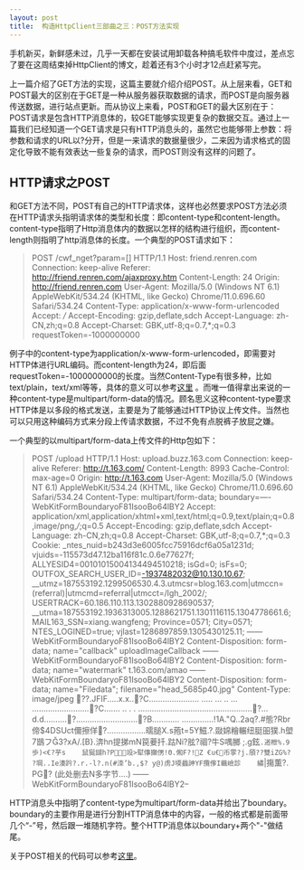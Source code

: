 ```yaml
---
layout: post
title:  构造HttpClient三部曲之三：POST方法实现
---
```


手机新买，新鲜感未过，几乎一天都在安装试用卸载各种搞毛软件中度过，差点忘了要在这周结束掉HttpClient的博文，趁着还有3个小时才12点赶紧写完。

上一篇介绍了GET方法的实现，这篇主要就介绍介绍POST。从上层来看，GET和POST最大的区别在于GET是一种从服务器获取数据的请求，而POST是向服务器传送数据，进行站点更新。而从协议上来看，POST和GET的最大区别在于：POST请求是包含HTTP消息体的，较GET能够实现更复杂的数据交互。通过上一篇我们已经知道一个GET请求是只有HTTP消息头的，虽然它也能够带上参数：将参数和请求的URL以?分开，但是一来请求的数据量很少，二来因为请求格式的固定化导致不能有效表达一些复杂的请求，而POST则没有这样的问题了。

## HTTP请求之POST

和GET方法不同，POST有自己的HTTP请求体，这样也必然要求POST方法必须在HTTP请求头指明请求体的类型和长度：即content-type和content-length。content-type指明了Http消息体内的数据以怎样的结构进行组织，而content-length则指明了http消息体的长度。一个典型的POST请求如下：

> POST /cwf_nget?param=[] HTTP/1.1 
Host: friend.renren.com 
Connection: keep-alive 
Referer: http://friend.renren.com/ajaxproxy.htm 
Content-Length: 24 
Origin: http://friend.renren.com 
User-Agent: Mozilla/5.0 (Windows NT 6.1) AppleWebKit/534.24 (KHTML, like Gecko) Chrome/11.0.696.60 Safari/534.24 
Content-Type: application/x-www-form-urlencoded 
Accept: */* 
Accept-Encoding: gzip,deflate,sdch 
Accept-Language: zh-CN,zh;q=0.8 
Accept-Charset: GBK,utf-8;q=0.7,*;q=0.3
requestToken=-1000000000

例子中的content-type为application/x-www-form-urlencoded，即需要对HTTP体进行URL编码。而content-length为24，即后面requestToken=-1000000000的长度。当然Content-Type有很多种，比如text/plain，text/xml等等，具体的意义可以参考[这里][1] 。而唯一值得拿出来说的一种content-type是multipart/form-data的情况。顾名思义这种content-type要求HTTP体是以多段的格式发送，主要是为了能够通过HTTP协议上传文件。当然也可以只用这种编码方式来分段上传请求数据，不过不免有点脱裤子放屁之嫌。

一个典型的以multipart/form-data上传文件的Http包如下：
> POST /upload HTTP/1.1 
Host: upload.buzz.163.com 
Connection: keep-alive 
Referer: http://t.163.com/ 
Content-Length: 8993 
Cache-Control: max-age=0 
Origin: http://t.163.com 
User-Agent: Mozilla/5.0 (Windows NT 6.1) AppleWebKit/534.24 (KHTML, like Gecko) Chrome/11.0.696.60 Safari/534.24 
Content-Type: multipart/form-data; boundary=—-WebKitFormBoundaryoF81IsooBo64lBY2 
Accept: application/xml,application/xhtml+xml,text/html;q=0.9,text/plain;q=0.8,image/png,*/*;q=0.5 
Accept-Encoding: gzip,deflate,sdch 
Accept-Language: zh-CN,zh;q=0.8 
Accept-Charset: GBK,utf-8;q=0.7,*;q=0.3 
Cookie: _ntes_nuid=b243d3e6005fcc75916dcf6a05a1231d; vjuids=-115573d47.12ba116f81c.0.6e77627f; ALLYESID4=00101015004134494510218; isGd=0; isFs=0; OUTFOX_SEARCH_USER_ID=-1937482032@10.130.10.67; __utmz=187553192.1299506530.4.3.utmcsr=blog.163.com|utmccn=(referral)|utmcmd=referral|utmcct=/lgh_2002/; USERTRACK=60.186.110.113.1302880928690537; __utma=187553192.1936313005.1288621751.1301116115.1304778661.6; MAIL163_SSN=xiang.wangfeng; Province=0571; City=0571; NTES_LOGINED=true; vjlast=1286897859.1305430125.11;
——WebKitFormBoundaryoF81IsooBo64lBY2 
Content-Disposition: form-data; name="callback"
uploadImageCallback 
——WebKitFormBoundaryoF81IsooBo64lBY2 
Content-Disposition: form-data; name="watermark"
t.163.com/amao 
——WebKitFormBoundaryoF81IsooBo64lBY2 
Content-Disposition: form-data; name="Filedata"; filename="head_5685p40.jpg" 
Content-Type: image/jpeg
??.JFIF…..x.x..?C…………………. 
….. 
… 
.. 
… 
…………………….?C…….    ..    . 
. 
…………………………………………..?…d.d……….?………………………?B………… 
…………..!1A."Q..2aq?.#態?Rbr偙$4DSUct儞擦佯?……………..曘膇X.s菢t=5Y鰦.?.敠婂糩輾纽脡昍獛.h塱7鶛フ3?xA/.[B}.渀hn提挮mN笢菨扦.跍Ni?胘?祻?牛S喁膷 
;.g鉉`.逽枻%.9歩)<€?芋s    鼠狿鍸h?P竐>犚倳攧侽!Θ.俰F?!Z €u€币雽?j.頎??雙iZG%? ?堈..Ie湊趻?.r.-l?.n(#洓’b.,$? y@)虏J堧蟁訷YF攬偧I蘵嶮診    繡`|摥薫?. PG? 
(此处删去N多字节….)
——WebKitFormBoundaryoF81IsooBo64lBY2–


HTTP消息头中指明了content-type为multipart/form-data并给出了boundary。boundary的主要作用是进行分割HTTP消息体中的内容，一般的格式都是前面带几个“-”号，然后跟一堆随机字符。整个HTTP消息体以boundary+两个"-"做结尾。

关于POST相关的代码可以参考[这里][2]。


  [1]: http://www.utoronto.ca/webdocs/HTMLdocs/Book/Book-3ed/appb/mimetype.html
  [2]: https://github.com/xiangwangfeng/httpclient